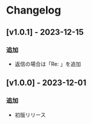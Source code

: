 # Changelog

## [v1.0.1] - 2023-12-15

### 追加

- 返信の場合は「Re: 」を追加

## [v1.0.0] - 2023-12-01

### 追加

- 初版リリース 